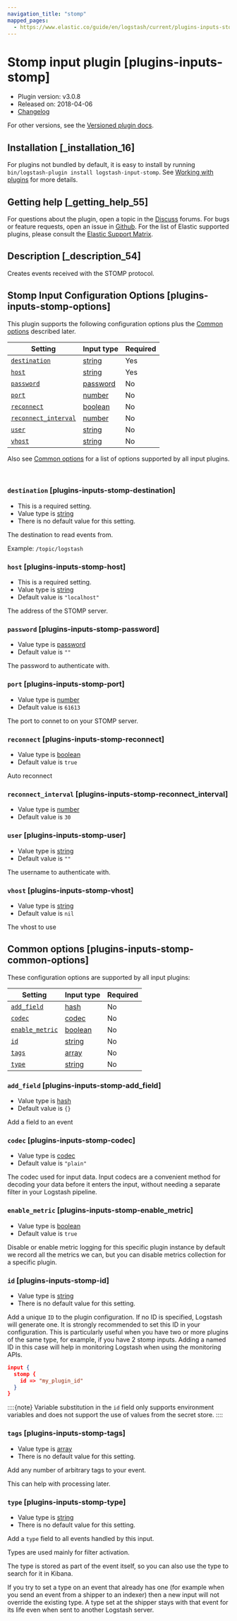 ```yaml
---
navigation_title: "stomp"
mapped_pages:
  - https://www.elastic.co/guide/en/logstash/current/plugins-inputs-stomp.html
---
```


# Stomp input plugin [plugins-inputs-stomp]


* Plugin version: v3.0.8
* Released on: 2018-04-06
* [Changelog](https://github.com/logstash-plugins/logstash-input-stomp/blob/v3.0.8/CHANGELOG.md)

For other versions, see the [Versioned plugin docs](/vpr/input-stomp-index.md).

## Installation [_installation_16]

For plugins not bundled by default, it is easy to install by running `bin/logstash-plugin install logstash-input-stomp`. See [Working with plugins](logstash://reference/working-with-plugins.md) for more details.


## Getting help [_getting_help_55]

For questions about the plugin, open a topic in the [Discuss](http://discuss.elastic.co) forums. For bugs or feature requests, open an issue in [Github](https://github.com/logstash-plugins/logstash-input-stomp). For the list of Elastic supported plugins, please consult the [Elastic Support Matrix](https://www.elastic.co/support/matrix#logstash_plugins).


## Description [_description_54]

Creates events received with the STOMP protocol.


## Stomp Input Configuration Options [plugins-inputs-stomp-options]

This plugin supports the following configuration options plus the [Common options](plugins-inputs-stomp.md#plugins-inputs-stomp-common-options) described later.

| Setting | Input type | Required |
| --- | --- | --- |
| [`destination`](plugins-inputs-stomp.md#plugins-inputs-stomp-destination) | [string](introduction.md#string) | Yes |
| [`host`](plugins-inputs-stomp.md#plugins-inputs-stomp-host) | [string](introduction.md#string) | Yes |
| [`password`](plugins-inputs-stomp.md#plugins-inputs-stomp-password) | [password](introduction.md#password) | No |
| [`port`](plugins-inputs-stomp.md#plugins-inputs-stomp-port) | [number](introduction.md#number) | No |
| [`reconnect`](plugins-inputs-stomp.md#plugins-inputs-stomp-reconnect) | [boolean](introduction.md#boolean) | No |
| [`reconnect_interval`](plugins-inputs-stomp.md#plugins-inputs-stomp-reconnect_interval) | [number](introduction.md#number) | No |
| [`user`](plugins-inputs-stomp.md#plugins-inputs-stomp-user) | [string](introduction.md#string) | No |
| [`vhost`](plugins-inputs-stomp.md#plugins-inputs-stomp-vhost) | [string](introduction.md#string) | No |

Also see [Common options](plugins-inputs-stomp.md#plugins-inputs-stomp-common-options) for a list of options supported by all input plugins.

 

### `destination` [plugins-inputs-stomp-destination]

* This is a required setting.
* Value type is [string](introduction.md#string)
* There is no default value for this setting.

The destination to read events from.

Example: `/topic/logstash`


### `host` [plugins-inputs-stomp-host]

* This is a required setting.
* Value type is [string](introduction.md#string)
* Default value is `"localhost"`

The address of the STOMP server.


### `password` [plugins-inputs-stomp-password]

* Value type is [password](introduction.md#password)
* Default value is `""`

The password to authenticate with.


### `port` [plugins-inputs-stomp-port]

* Value type is [number](introduction.md#number)
* Default value is `61613`

The port to connet to on your STOMP server.


### `reconnect` [plugins-inputs-stomp-reconnect]

* Value type is [boolean](introduction.md#boolean)
* Default value is `true`

Auto reconnect


### `reconnect_interval` [plugins-inputs-stomp-reconnect_interval]

* Value type is [number](introduction.md#number)
* Default value is `30`


### `user` [plugins-inputs-stomp-user]

* Value type is [string](introduction.md#string)
* Default value is `""`

The username to authenticate with.


### `vhost` [plugins-inputs-stomp-vhost]

* Value type is [string](introduction.md#string)
* Default value is `nil`

The vhost to use



## Common options [plugins-inputs-stomp-common-options]

These configuration options are supported by all input plugins:

| Setting | Input type | Required |
| --- | --- | --- |
| [`add_field`](plugins-inputs-stomp.md#plugins-inputs-stomp-add_field) | [hash](logstash://reference/configuration-file-structure.md#hash) | No |
| [`codec`](plugins-inputs-stomp.md#plugins-inputs-stomp-codec) | [codec](logstash://reference/configuration-file-structure.md#codec) | No |
| [`enable_metric`](plugins-inputs-stomp.md#plugins-inputs-stomp-enable_metric) | [boolean](logstash://reference/configuration-file-structure.md#boolean) | No |
| [`id`](plugins-inputs-stomp.md#plugins-inputs-stomp-id) | [string](logstash://reference/configuration-file-structure.md#string) | No |
| [`tags`](plugins-inputs-stomp.md#plugins-inputs-stomp-tags) | [array](logstash://reference/configuration-file-structure.md#array) | No |
| [`type`](plugins-inputs-stomp.md#plugins-inputs-stomp-type) | [string](logstash://reference/configuration-file-structure.md#string) | No |

### `add_field` [plugins-inputs-stomp-add_field]

* Value type is [hash](logstash://reference/configuration-file-structure.md#hash)
* Default value is `{}`

Add a field to an event


### `codec` [plugins-inputs-stomp-codec]

* Value type is [codec](logstash://reference/configuration-file-structure.md#codec)
* Default value is `"plain"`

The codec used for input data. Input codecs are a convenient method for decoding your data before it enters the input, without needing a separate filter in your Logstash pipeline.


### `enable_metric` [plugins-inputs-stomp-enable_metric]

* Value type is [boolean](logstash://reference/configuration-file-structure.md#boolean)
* Default value is `true`

Disable or enable metric logging for this specific plugin instance by default we record all the metrics we can, but you can disable metrics collection for a specific plugin.


### `id` [plugins-inputs-stomp-id]

* Value type is [string](logstash://reference/configuration-file-structure.md#string)
* There is no default value for this setting.

Add a unique `ID` to the plugin configuration. If no ID is specified, Logstash will generate one. It is strongly recommended to set this ID in your configuration. This is particularly useful when you have two or more plugins of the same type, for example, if you have 2 stomp inputs. Adding a named ID in this case will help in monitoring Logstash when using the monitoring APIs.

```json
input {
  stomp {
    id => "my_plugin_id"
  }
}
```

::::{note} 
Variable substitution in the `id` field only supports environment variables and does not support the use of values from the secret store.
::::



### `tags` [plugins-inputs-stomp-tags]

* Value type is [array](logstash://reference/configuration-file-structure.md#array)
* There is no default value for this setting.

Add any number of arbitrary tags to your event.

This can help with processing later.


### `type` [plugins-inputs-stomp-type]

* Value type is [string](logstash://reference/configuration-file-structure.md#string)
* There is no default value for this setting.

Add a `type` field to all events handled by this input.

Types are used mainly for filter activation.

The type is stored as part of the event itself, so you can also use the type to search for it in Kibana.

If you try to set a type on an event that already has one (for example when you send an event from a shipper to an indexer) then a new input will not override the existing type. A type set at the shipper stays with that event for its life even when sent to another Logstash server.



